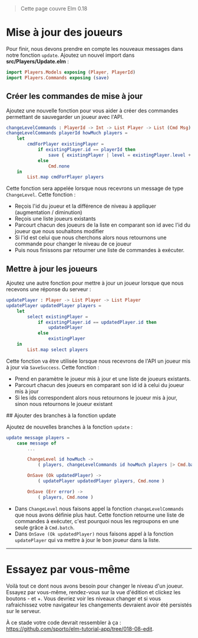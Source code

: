 > Cette page couvre Elm 0.18

# Mise à jour des joueurs

Pour finir, nous devons prendre en compte les nouveaux messages dans notre fonction `update`. Ajoutez un nouvel import dans __src/Players/Update.elm__ :

```elm
import Players.Models exposing (Player, PlayerId)
import Players.Commands exposing (save)
```

## Créer les commandes de mise à jour

Ajoutez une nouvelle fonction pour vous aider à créer des commandes permettant de sauvegarder un joueur avec l'API.

```elm
changeLevelCommands : PlayerId -> Int -> List Player -> List (Cmd Msg)
changeLevelCommands playerId howMuch players =
    let
        cmdForPlayer existingPlayer =
            if existingPlayer.id == playerId then
                save { existingPlayer | level = existingPlayer.level + howMuch }
            else
                Cmd.none
    in
        List.map cmdForPlayer players
```

Cette fonction sera appelée lorsque nous recevrons un message de type `ChangeLevel`. Cette fonction :

- Reçois l'id du joueur et la différence de niveau à appliquer (augmentation / diminution)
- Reçois une liste joueurs existants
- Parcourt chacun des joueurs de la liste en comparant son id avec l'id du joueur que nous souhaitons modifier
- Si l'id est celui que nous cherchons alors nous retournons une commande pour changer le niveau de ce joueur
- Puis nous finissons par retourner une liste de commandes à exécuter.

## Mettre à jour les joueurs

Ajoutez une autre fonction pour mettre à jour un joueur lorsque que nous recevons une réponse du serveur :

```elm
updatePlayer : Player -> List Player -> List Player
updatePlayer updatedPlayer players =
    let
        select existingPlayer =
            if existingPlayer.id == updatedPlayer.id then
                updatedPlayer
            else
                existingPlayer
    in
        List.map select players
```

Cette fonction va être utilisée lorsque nous recevrons de l'API un joueur mis à jour via `SaveSuccess`. Cette fonction :

- Prend en paramètre le joueur mis à jour et une liste de joueurs existants.
- Parcourt chacun des joueurs en comparant son id id à celui du joueur mis à jour
- Si les ids correspondent alors nous retournons le joueur mis à jour, sinon nous retournons le joueur existant

## Ajouter des branches à la fonction update

Ajoutez de nouvelles branches à la fonction `update` :

```elm
update message players =
    case message of
        ...

        ChangeLevel id howMuch ->
            ( players, changeLevelCommands id howMuch players |> Cmd.batch )

        OnSave (Ok updatedPlayer) ->
            ( updatePlayer updatedPlayer players, Cmd.none )

        OnSave (Err error) ->
            ( players, Cmd.none )
```

- Dans `ChangeLevel` nous faisons appel la fonction `changeLevelCommands` que nous avons définie plus haut. Cette fonction retourne une liste de commandes à exécuter, c'est pourquoi nous les regroupons en une seule grâce à `Cmd.batch`.
- Dans `OnSave (Ok updatedPlayer)` nous faisons appel à la fonction `updatePlayer` qui va mettre à jour le bon joueur dans la liste.

---

# Essayez par vous-même

Voilà tout ce dont nous avons besoin pour changer le niveau d'un joueur. Essayez par vous-même, rendez-vous sur la vue d'édition et clickez les boutons - et +. Vous devriez voir les niveaux changer et si vous rafraichissez votre navigateur les changements devraient avoir été persistés sur le serveur.

À ce stade votre code devrait ressembler à ça : <https://github.com/sporto/elm-tutorial-app/tree/018-08-edit>.
